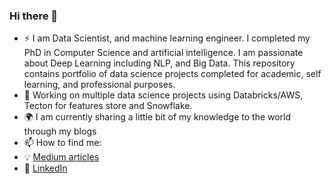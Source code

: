 ### Hi there 👋
- :zap:  I am Data Scientist, and machine learning engineer. I completed my PhD in Computer Science and artificial intelligence. I am passionate about Deep Learning including NLP, and Big Data.
This repository contains portfolio of data science projects completed for academic, self learning, and professional purposes.  
- 🔭 Working on multiple data science projects using Databricks/AWS, Tecton for features store and Snowflake.
- :earth_africa: I am currently sharing a little bit of my knowledge to the world through my blogs
- 📫 How to find me:
- :bulb: [Medium articles]( https://medium.com/@ilyassuk)
- :office: [LinkedIn]( https://www.linkedin.com/in/ilyasai/)

